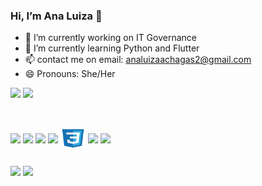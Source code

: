 ### Hi, I’m Ana Luiza 👋

- 🔭 I’m currently working on IT Governance 
- 🌱 I’m currently learning Python and Flutter
- 📫 contact me on email: analuizaachagas2@gmail.com 
- 😄 Pronouns: She/Her

<div> 
  <img height="180em" src="https://github-readme-status.vercel.app/api?username=analuizachagas&show_icons=true&theme=tokyonight&include_all_commits=true&count_private=true"/>
  <img height="180em" src="https://github-readme-status.vercel.app/api/top-langs/?username=analuizachagas&layout=compact&langs_count=16&theme=tokyonight"/>
</div>

##

<div style="display: inline_block"><br>
  <img align="center" height="30" widght="40" src="https://cdn.jsdelivr.net/gh/devicons/devicon/icons/python/python-original.svg" />
  <img align="center" height="30" widght="40" src="https://cdn.jsdelivr.net/gh/devicons/devicon/icons/java/java-original-wordmark.svg" />
  <img align="center" height="30" widght="40" src="https://cdn.jsdelivr.net/gh/devicons/devicon/icons/flutter/flutter-original.svg" />
  <img align="center" height="30" widght="40" src="https://cdn.jsdelivr.net/gh/devicons/devicon/icons/postgresql/postgresql-original-wordmark.svg" />
  <img align="center" height="30" width="40" src="https://raw.githubusercontent.com/devicons/devicon/master/icons/css3/css3-original.svg">
  <img align="center" height="30" widght="40" src="https://cdn.jsdelivr.net/gh/devicons/devicon/icons/html5/html5-original-wordmark.svg" />
  <img align="center" height="30" widght="40" src="https://cdn.jsdelivr.net/gh/devicons/devicon/icons/javascript/javascript-original.svg" />   
</div>
         
##

<div>  
  <a href = "mailto:analuizaachagas2@gmail.com"><img src="https://img.shields.io/badge/Gmail-D14836?style=for-the-badge&logo=gmail&logoColor=white" target="_blank"></a>
  <a href="https://www.linkedin.com/in/analuizachagas/" target="_blank"><img src="https://img.shields.io/badge/-LinkedIn-%230077B5?style=for-the-badge&logo=linkedin&logoColor=white" target="_blank"></a> 
</div>

